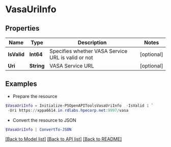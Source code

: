 # VasaUriInfo
## Properties

Name | Type | Description | Notes
------------ | ------------- | ------------- | -------------
**IsValid** | **Int64** | Specifies whether VASA Service URL is valid or not | [optional] 
**Uri** | **String** | VASA Service URL | [optional] 

## Examples

- Prepare the resource
```powershell
$VasaUriInfo = Initialize-PSOpenAPIToolsVasaUriInfo  -IsValid 1 `
 -Uri https://xppa6614.in.rdlabs.hpecorp.net:9997/vasa
```

- Convert the resource to JSON
```powershell
$VasaUriInfo | ConvertTo-JSON
```

[[Back to Model list]](../README.md#documentation-for-models) [[Back to API list]](../README.md#documentation-for-api-endpoints) [[Back to README]](../README.md)

